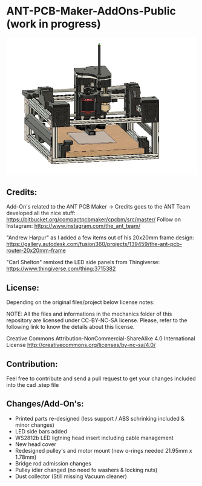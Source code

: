# ANT-PCB-Maker-AddOns-Public (work in progress)
![Tha Ant AddOns](Add-Ons_2.0.JPG)


## Credits:
Add-On's related to the ANT PCB Maker -> Credits goes to the ANT Team developed all the nice stuff:
https://bitbucket.org/compactpcbmaker/cpcbm/src/master/
Follow on Instagram: https://www.instagram.com/the_ant_team/

"Andrew Harpur" as I added a few items out of his 20x20mm frame design:
https://gallery.autodesk.com/fusion360/projects/139459/the-ant-pcb-router-20x20mm-frame

"Carl Shelton" remixed the LED side panels from Thingiverse:
https://www.thingiverse.com/thing:3715382

## License:  
Depending on the original files/project below license notes:

NOTE: All the files and informations in the mechanics folder of this repository are licensed under CC-BY-NC-SA license.
Please, refer to the following link to know the details about this license.

Creative Commons Attribution-NonCommercial-ShareAlike 4.0 International License
http://creativecommons.org/licenses/by-nc-sa/4.0/

## Contribution:
Feel free to contribute and send a pull request to get your changes included into the cad .step file

## Changes/Add-On's:
* Printed parts re-designed (less support / ABS schrinking included & minor changes)
* LED side bars added
* WS2812b LED ligtning head insert including cable management
* New head cover
* Redesigned pulley's and motor mount (new o-rings needed 21.95mm x 1.78mm)
* Bridge rod admission changes
* Pulley idler changed (no need fo washers & locking nuts)
* Dust collector (Still missing Vacuum cleaner)